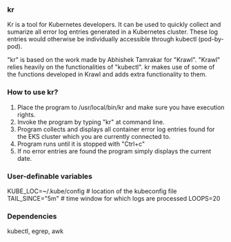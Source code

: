 ### kr

Kr is a tool for Kubernetes developers. It can be used to quickly collect and sumarize
all error log entries generated in a Kubernetes cluster. These log entries would otherwise
be individually accessible through kubectl (pod-by-pod).

"kr" is based on the work made by Abhishek Tamrakar for "Krawl". 
"Krawl" relies heavily on the functionalities of "kubectl".
kr makes use of some of the functions developed in Krawl and adds extra functionality to them.

### How to use kr?
1. Place the program to /usr/local/bin/kr and make sure you have execution rights.
2. Invoke the program by typing "kr" at command line.
3. Program collects and displays all container error log entries found for the
EKS cluster which you are currently connected to.
4. Program runs until it is stopped with "Ctrl+c"
5. If no error entries are found the program simply displays the current date.

### User-definable variables
KUBE_LOC=~/.kube/config # location of the kubeconfig file
TAIL_SINCE="5m"	# time window for which logs are processed
LOOPS=20

### Dependencies
kubectl, egrep, awk
